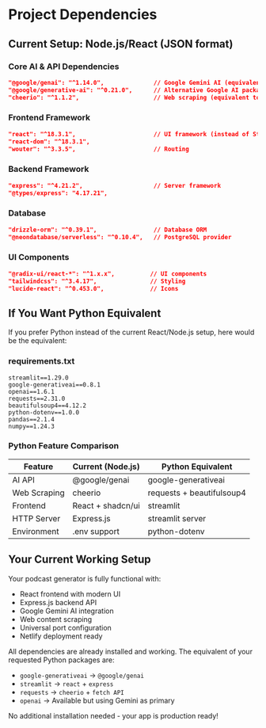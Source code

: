# Project Dependencies

## Current Setup: Node.js/React (JSON format)

### Core AI & API Dependencies
```json
"@google/genai": "^1.14.0",              // Google Gemini AI (equivalent to google-generativeai)
"@google/generative-ai": "^0.21.0",      // Alternative Google AI package
"cheerio": "^1.1.2",                     // Web scraping (equivalent to requests + BeautifulSoup)
```

### Frontend Framework
```json
"react": "^18.3.1",                      // UI framework (instead of Streamlit)
"react-dom": "^18.3.1",
"wouter": "^3.3.5",                      // Routing
```

### Backend Framework
```json
"express": "^4.21.2",                    // Server framework
"@types/express": "4.17.21",
```

### Database
```json
"drizzle-orm": "^0.39.1",                // Database ORM
"@neondatabase/serverless": "^0.10.4",   // PostgreSQL provider
```

### UI Components
```json
"@radix-ui/react-*": "^1.x.x",          // UI components
"tailwindcss": "^3.4.17",               // Styling
"lucide-react": "^0.453.0",             // Icons
```

## If You Want Python Equivalent

If you prefer Python instead of the current React/Node.js setup, here would be the equivalent:

### requirements.txt
```
streamlit==1.29.0
google-generativeai==0.8.1
openai==1.6.1
requests==2.31.0
beautifulsoup4==4.12.2
python-dotenv==1.0.0
pandas==2.1.4
numpy==1.24.3
```

### Python Feature Comparison
| Feature | Current (Node.js) | Python Equivalent |
|---------|-------------------|-------------------|
| AI API | @google/genai | google-generativeai |
| Web Scraping | cheerio | requests + beautifulsoup4 |
| Frontend | React + shadcn/ui | streamlit |
| HTTP Server | Express.js | streamlit server |
| Environment | .env support | python-dotenv |

## Your Current Working Setup

Your podcast generator is fully functional with:
- React frontend with modern UI
- Express.js backend API
- Google Gemini AI integration
- Web content scraping
- Universal port configuration
- Netlify deployment ready

All dependencies are already installed and working. The equivalent of your requested Python packages are:
- `google-generativeai` → `@google/genai` 
- `streamlit` → `react` + `express`
- `requests` → `cheerio` + `fetch API`
- `openai` → Available but using Gemini as primary

No additional installation needed - your app is production ready!